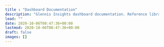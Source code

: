 ```yaml
---
title : "Dashboard Documentation"
description: "Glennis Insights dashboard documentation. Reference library of apps, sheets, objects, measures, dimensions, and load scripts."
lead: ""
date: 2020-10-06T08:47:36+00:00
lastmod: 2020-10-06T08:47:36+00:00
draft: false
images: []
---
```


